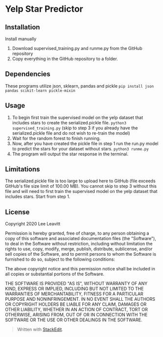 # Yelp Star Predictor 

## Installation
Install manually

1.  Download supervised_training.py and runme.py from the GitHub repository
2.  Copy everything in the GitHub repository to a folder.

## Dependencies
These programs utilize json, sklearn, pandas and pickle
`pip install json pandas scikit-learn pickle-mixin` 
## Usage

1. To begin first train the supervised model on the yelp dataset that includes stars to create the serialized.pickle file.
 `python3 supervised_training.py`
 (skip to step 3 if you already have the serialized.pickle file and do not wish to re-train the model)
2. Wait for the random forest to finish running. 
3. Now, after you have created the pickle file in step 1 run the run.py model to predict the stars for your dataset without stars.
`python3 runme.py`
4. The program will output the star response in the terminal.
## Limitations
The serialized.pickle file is too large to upload here to GitHub (file exceeds GitHub's file size limit of 100.00 MB). You cannot skip to step 3 without this file and will need to first train the supervised model on the yelp dataset that includes stars. Start from step 1. 
 ## License
Copyright 2020 Lee Leavitt

Permission is hereby granted, free of charge, to any person obtaining a copy of this software and associated documentation files (the "Software"), to deal in the Software without restriction, including without limitation the rights to use, copy, modify, merge, publish, distribute, sublicense, and/or sell copies of the Software, and to permit persons to whom the Software is furnished to do so, subject to the following conditions:

The above copyright notice and this permission notice shall be included in all copies or substantial portions of the Software.

THE SOFTWARE IS PROVIDED "AS IS", WITHOUT WARRANTY OF ANY KIND, EXPRESS OR IMPLIED, INCLUDING BUT NOT LIMITED TO THE WARRANTIES OF MERCHANTABILITY, FITNESS FOR A PARTICULAR PURPOSE AND NONINFRINGEMENT. IN NO EVENT SHALL THE AUTHORS OR COPYRIGHT HOLDERS BE LIABLE FOR ANY CLAIM, DAMAGES OR OTHER LIABILITY, WHETHER IN AN ACTION OF CONTRACT, TORT OR OTHERWISE, ARISING FROM, OUT OF OR IN CONNECTION WITH THE SOFTWARE OR THE USE OR OTHER DEALINGS IN THE SOFTWARE.


> Written with [StackEdit](https://stackedit.io/).
